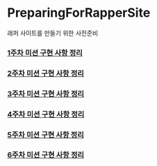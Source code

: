 # PreparingForRapperSite
래퍼 사이트를 만들기 위한 사전준비

### [1주차 미션 구현 사항 정리](docs/1week/README.md)

### [2주차 미션 구현 사항 정리](docs/2week/README.md)

### [3주차 미션 구현 사항 정리](docs/3week/README.md)

### [4주차 미션 구현 사항 정리](docs/4week/README.md)

### [5주차 미션 구현 사항 정리](docs/5week/README.md)

### [6주차 미션 구현 사항 정리](docs/6week/README.md)